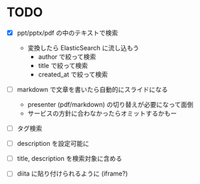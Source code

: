 TODO
================================

-   [x] ppt/pptx/pdf の中のテキストで検索
    -   変換したら ElasticSearch に流し込もう
        -   author で絞って検索
        -   title で絞って検索
        -   created_at で絞って検索
-   [ ] markdown で文章を書いたら自動的にスライドになる
    -   presenter (pdf/markdown) の切り替えが必要になって面倒
    -   サービスの方針に合わなかったらオミットするかもー

-   [ ] タグ検索
-   [ ] description を設定可能に
-   [ ] title, description を検索対象に含める
-   [ ] diita に貼り付けられるように (iframe?)
